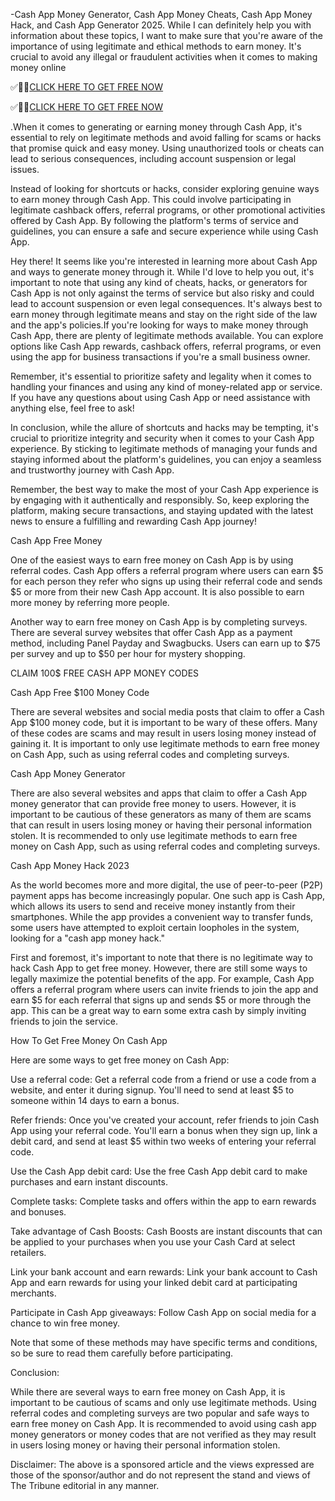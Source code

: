 -Cash App Money Generator, Cash App Money Cheats, Cash App Money Hack, and Cash App Generator 2025. While I can definitely help you with information about these topics, I want to make sure that you're aware of the importance of using legitimate and ethical methods to earn money. It's crucial to avoid any illegal or fraudulent activities when it comes to making money online

✅🔰💥[CLICK HERE TO GET FREE NOW](https://www.aeroned.com/getmedia/dc0efdac-0d06-4720-b9a8-24b75b714858/allgiftcardsrubel.html.aspx)

✅🔰💥[CLICK HERE TO GET FREE NOW](https://www.aeroned.com/getmedia/dc0efdac-0d06-4720-b9a8-24b75b714858/allgiftcardsrubel.html.aspx)

.When it comes to generating or earning money through Cash App, it's essential to rely on legitimate methods and avoid falling for scams or hacks that promise quick and easy money. Using unauthorized tools or cheats can lead to serious consequences, including account suspension or legal issues.

Instead of looking for shortcuts or hacks, consider exploring genuine ways to earn money through Cash App. This could involve participating in legitimate cashback offers, referral programs, or other promotional activities offered by Cash App. By following the platform's terms of service and guidelines, you can ensure a safe and secure experience while using Cash App.

Hey there! It seems like you're interested in learning more about Cash App and ways to generate money through it. While I'd love to help you out, it's important to note that using any kind of cheats, hacks, or generators for Cash App is not only against the terms of service but also risky and could lead to account suspension or even legal consequences. It's always best to earn money through legitimate means and stay on the right side of the law and the app's policies.If you're looking for ways to make money through Cash App, there are plenty of legitimate methods available. You can explore options like Cash App rewards, cashback offers, referral programs, or even using the app for business transactions if you're a small business owner.

Remember, it's essential to prioritize safety and legality when it comes to handling your finances and using any kind of money-related app or service. If you have any questions about using Cash App or need assistance with anything else, feel free to ask!

In conclusion, while the allure of shortcuts and hacks may be tempting, it's crucial to prioritize integrity and security when it comes to your Cash App experience. By sticking to legitimate methods of managing your funds and staying informed about the platform's guidelines, you can enjoy a seamless and trustworthy journey with Cash App.

Remember, the best way to make the most of your Cash App experience is by engaging with it authentically and responsibly. So, keep exploring the platform, making secure transactions, and staying updated with the latest news to ensure a fulfilling and rewarding Cash App journey!

Cash App Free Money

One of the easiest ways to earn free money on Cash App is by using referral codes. Cash App offers a referral program where users can earn $5 for each person they refer who signs up using their referral code and sends $5 or more from their new Cash App account. It is also possible to earn more money by referring more people.

Another way to earn free money on Cash App is by completing surveys. There are several survey websites that offer Cash App as a payment method, including Panel Payday and Swagbucks. Users can earn up to $75 per survey and up to $50 per hour for mystery shopping.

CLAIM 100$ FREE CASH APP MONEY CODES

Cash App Free $100 Money Code

There are several websites and social media posts that claim to offer a Cash App $100 money code, but it is important to be wary of these offers. Many of these codes are scams and may result in users losing money instead of gaining it. It is important to only use legitimate methods to earn free money on Cash App, such as using referral codes and completing surveys.

Cash App Money Generator

There are also several websites and apps that claim to offer a Cash App money generator that can provide free money to users. However, it is important to be cautious of these generators as many of them are scams that can result in users losing money or having their personal information stolen. It is recommended to only use legitimate methods to earn free money on Cash App, such as using referral codes and completing surveys.

Cash App Money Hack 2023

As the world becomes more and more digital, the use of peer-to-peer (P2P) payment apps has become increasingly popular. One such app is Cash App, which allows its users to send and receive money instantly from their smartphones. While the app provides a convenient way to transfer funds, some users have attempted to exploit certain loopholes in the system, looking for a "cash app money hack."

First and foremost, it's important to note that there is no legitimate way to hack Cash App to get free money. However, there are still some ways to legally maximize the potential benefits of the app. For example, Cash App offers a referral program where users can invite friends to join the app and earn $5 for each referral that signs up and sends $5 or more through the app. This can be a great way to earn some extra cash by simply inviting friends to join the service.

How To Get Free Money On Cash App

Here are some ways to get free money on Cash App:

Use a referral code: Get a referral code from a friend or use a code from a website, and enter it during signup. You'll need to send at least $5 to someone within 14 days to earn a bonus.

Refer friends: Once you've created your account, refer friends to join Cash App using your referral code. You'll earn a bonus when they sign up, link a debit card, and send at least $5 within two weeks of entering your referral code.

Use the Cash App debit card: Use the free Cash App debit card to make purchases and earn instant discounts.

Complete tasks: Complete tasks and offers within the app to earn rewards and bonuses.

Take advantage of Cash Boosts: Cash Boosts are instant discounts that can be applied to your purchases when you use your Cash Card at select retailers.

Link your bank account and earn rewards: Link your bank account to Cash App and earn rewards for using your linked debit card at participating merchants.

Participate in Cash App giveaways: Follow Cash App on social media for a chance to win free money.

Note that some of these methods may have specific terms and conditions, so be sure to read them carefully before participating.

Conclusion:

While there are several ways to earn free money on Cash App, it is important to be cautious of scams and only use legitimate methods. Using referral codes and completing surveys are two popular and safe ways to earn free money on Cash App. It is recommended to avoid using cash app money generators or money codes that are not verified as they may result in users losing money or having their personal information stolen.

Disclaimer: The above is a sponsored article and the views expressed are those of the sponsor/author and do not represent the stand and views of The Tribune editorial in any manner.
